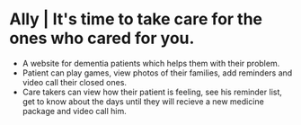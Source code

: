 # Ally | It's time to take care for the ones who cared for you.
- A website for dementia patients which helps them with their problem.
- Patient can play games, view photos of their families, add reminders and video call their closed ones.
- Care takers can view how their patient is feeling, see his reminder list, get to know about the days until they will recieve a new medicine package and video call him.